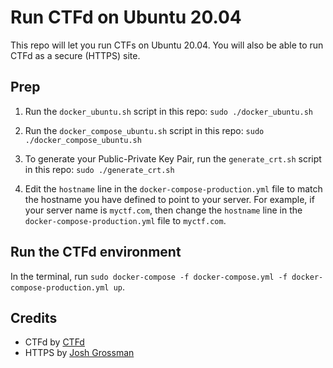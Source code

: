 # Run CTFd on Ubuntu 20.04

This repo will let you run CTFs on Ubuntu 20.04. You will also be able to run CTFd as a secure (HTTPS) site.

## Prep

1. Run the `docker_ubuntu.sh` script in this repo:
`sudo ./docker_ubuntu.sh`

2. Run the `docker_compose_ubuntu.sh` script in this repo:
`sudo ./docker_compose_ubuntu.sh`

3. To generate your Public-Private Key Pair, run the `generate_crt.sh` script in this repo:
`sudo ./generate_crt.sh`

4. Edit the `hostname` line in the `docker-compose-production.yml` file to match the hostname you have defined to point to your server.
For example, if your server name is `myctf.com`, then change the `hostname` line in the `docker-compose-production.yml` file to `myctf.com`.

## Run the CTFd environment

In the terminal, run `sudo docker-compose -f docker-compose.yml -f docker-compose-production.yml up`.




## Credits

- CTFd by [CTFd](https://github.com/CTFd/CTFd)
- HTTPS by [Josh Grossman](https://github.com/tghosth/CTFd-docker-deploy)
